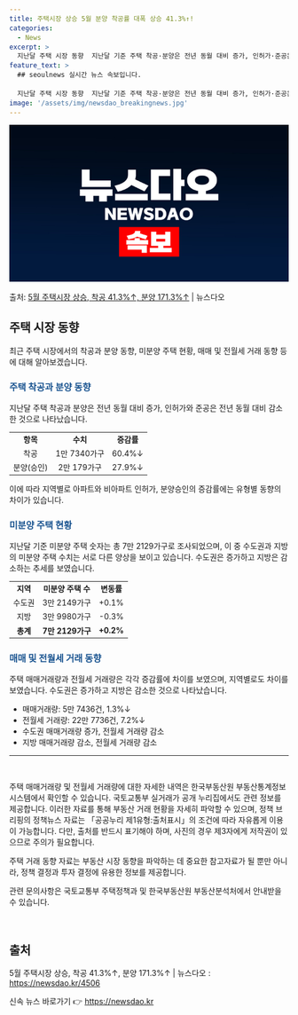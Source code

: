 ```yaml
---
title: 주택시장 상승 5월 분양 착공률 대폭 상승 41.3%↑!
categories:
  - News
excerpt: >
  지난달 주택 시장 동향  지난달 기준 주택 착공·분양은 전년 동월 대비 증가, 인허가·준공은 전년 동월 대비…
feature_text: >
  ## seoulnews 실시간 뉴스 속보입니다.

  지난달 주택 시장 동향  지난달 기준 주택 착공·분양은 전년 동월 대비 증가, 인허가·준공은 전년 동월 대비…
image: '/assets/img/newsdao_breakingnews.jpg'
---
```


![뉴스다오 속보](/assets/img/newsdao_breakingnews.jpg)

<p>출처: <a href="https://newsdao.kr/4506" rel="dofollow">5월 주택시장 상승, 착공 41.3%↑, 분양 171.3%↑</a> | 뉴스다오</p>

<h2 data-ke-size="size26">주택 시장 동향</h2>
<p data-ke-size="size16">최근 주택 시장에서의 착공과 분양 동향, 미분양 주택 현황, 매매 및 전월세 거래 동향 등에 대해 알아보겠습니다.</p>

<h3><b><span style="color: #1a5490;">주택 착공과 분양 동향</span></b></h3>
<p data-ke-size="size16">지난달 주택 착공과 분양은 전년 동월 대비 증가, 인허가와 준공은 전년 동월 대비 감소한 것으로 나타났습니다.</p>
<table>
<tbody>
<tr>
<td style="text-align: center; height: 17px;"><b>항목</b></td>
<td style="text-align: center; height: 17px;"><b>수치</b></td>
<td style="text-align: center; height: 17px;"><b>증감률</b></td>
</tr>
<tr>
<td style="text-align: center; height: 17px;">착공</td>
<td style="text-align: center; height: 17px;">1만 7340가구</td>
<td style="text-align: center; height: 17px;">60.4%↓</td>
</tr>
<tr>
<td style="text-align: center; height: 17px;">분양(승인)</td>
<td style="text-align: center; height: 17px;">2만 179가구</td>
<td style="text-align: center; height: 17px;">27.9%↓</td>
</tr>
</tbody>
</table>
<p data-ke-size="size16">이에 따라 지역별로 아파트와 비아파트 인허가, 분양승인의 증감률에는 유형별 동향의 차이가 있습니다.</p>

<h3><b><span style="color: #1a5490;">미분양 주택 현황</span></b></h3>
<p data-ke-size="size16">지난달 기준 미분양 주택 숫자는 총 7만 2129가구로 조사되었으며, 이 중 수도권과 지방의 미분양 주택 수치는 서로 다른 양상을 보이고 있습니다. 수도권은 증가하고 지방은 감소하는 추세를 보였습니다.</p>
<table>
<tbody>
<tr>
<td style="text-align: center; height: 17px;"><b>지역</b></td>
<td style="text-align: center; height: 17px;"><b>미분양 주택 수</b></td>
<td style="text-align: center; height: 17px;"><b>변동률</b></td>
</tr>
<tr>
<td style="text-align: center; height: 17px;">수도권</td>
<td style="text-align: center; height: 17px;">3만 2149가구</td>
<td style="text-align: center; height: 17px;">+0.1%</td>
</tr>
<tr>
<td style="text-align: center; height: 17px;">지방</td>
<td style="text-align: center; height: 17px;">3만 9980가구</td>
<td style="text-align: center; height: 17px;">-0.3%</td>
</tr>
<tr>
<td style="text-align: center; height: 17px;"><b>총계</b></td>
<td style="text-align: center; height: 17px;"><b>7만 2129가구</b></td>
<td style="text-align: center; height: 17px;"><b>+0.2%</b></td>
</tr>
</tbody>
</table>

<h3><b><span style="color: #1a5490;">매매 및 전월세 거래 동향</span></b></h3>
<p data-ke-size="size16">주택 매매거래량과 전월세 거래량은 각각 증감률에 차이를 보였으며, 지역별로도 차이를 보였습니다. 수도권은 증가하고 지방은 감소한 것으로 나타났습니다.</p>
<ul>
<li>매매거래량: 5만 7436건, 1.3%↓</li>
<li>전월세 거래량: 22만 7736건, 7.2%↓</li>
<li>수도권 매매거래량 증가, 전월세 거래량 감소</li>
<li>지방 매매거래량 감소, 전월세 거래량 감소</li>
</ul>

<hr>
<p data-ke-size="size16">&nbsp;</p>

<p data-ke-size="size16">주택 매매거래량 및 전월세 거래량에 대한 자세한 내역은 한국부동산원 부동산통계정보시스템에서 확인할 수 있습니다. 국토교통부 실거래가 공개 누리집에서도 관련 정보를 제공합니다. 이러한 자료를 통해 부동산 거래 현황을 자세히 파악할 수 있으며, 정책 브리핑의 정책뉴스 자료는 「공공누리 제1유형:출처표시」의 조건에 따라 자유롭게 이용이 가능합니다. 다만, 출처를 반드시 표기해야 하며, 사진의 경우 제3자에게 저작권이 있으므로 주의가 필요합니다.</p>
<p data-ke-size="size16">주택 거래 동향 자료는 부동산 시장 동향을 파악하는 데 중요한 참고자료가 될 뿐만 아니라, 정책 결정과 투자 결정에 유용한 정보를 제공합니다.</p>
<p data-ke-size="size16">관련 문의사항은 국토교통부 주택정책과 및 한국부동산원 부동산분석처에서 안내받을 수 있습니다.</p>

<p data-ke-size="size16">&nbsp;</p>
<h2 data-ke-size="size26">출처</h2>
<p data-ke-size="size16">5월 주택시장 상승, 착공 41.3%↑, 분양 171.3%↑ | 뉴스다오  : <a href="https://newsdao.kr/4506">https://newsdao.kr/4506</a></p> 

신속 뉴스 바로가기 👉 <a href="https://newsdao.kr" rel="dofollow">https://newsdao.kr</a>


